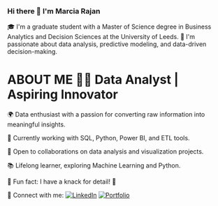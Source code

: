 ### Hi there 👋 I'm Marcia Rajan
🎓 I'm a graduate student with a  Master of Science degree in Business Analytics and Decision Sciences at the University of Leeds. 
🚀 I'm passionate about data analysis, predictive modeling, and data-driven decision-making. 

# ABOUT ME 👩‍💻 Data Analyst | Aspiring Innovator

🌍 Data enthusiast with a passion for converting raw information into meaningful insights.

🚀 Currently working with SQL, Python, Power BI, and ETL tools.

🤝 Open to collaborations on data analysis and visualization projects.

📚 Lifelong learner, exploring Machine Learning and Python.

🔎 Fun fact: I have a knack for detail! 🧐

📧 Connect with me: 
[![LinkedIn](https://img.shields.io/badge/LinkedIn-Connect-blue?style=for-the-badge&logo=linkedin)](https://www.linkedin.com/in/marciarajan)
[![Portfolio](https://img.shields.io/badge/Portfolio-Explore-brightgreen?style=for-the-badge&logo=github)](https://marcia-rajan.github.io/marciarajan.github.io/generic.html)
